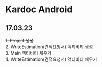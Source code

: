 # Kardoc Android
## 17.03.23  
<del>1. Project 생성</del>  
<del>2. WriteEstimation(견적요청서) 액티비티 생성</del>  
3. Main 액티비티 채우기  
4. WriteEstimation(견적요청서) 액티비티 채우기
